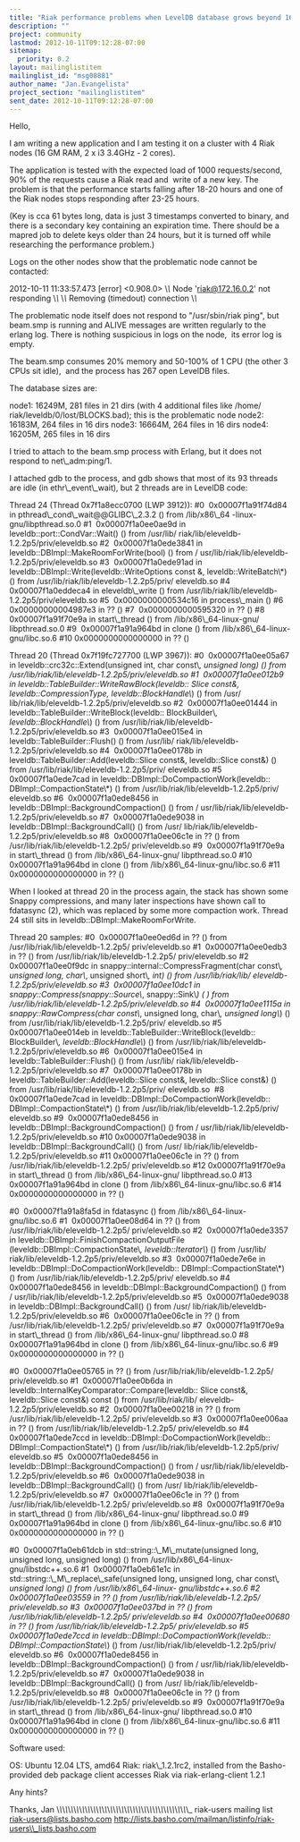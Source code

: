 ```yaml
---
title: "Riak performance problems when LevelDB database grows beyond 16GB"
description: ""
project: community
lastmod: 2012-10-11T09:12:28-07:00
sitemap:
  priority: 0.2
layout: mailinglistitem
mailinglist_id: "msg08881"
author_name: "Jan.Evangelista"
project_section: "mailinglistitem"
sent_date: 2012-10-11T09:12:28-07:00
---
```



Hello,

I am writing a new application and I am testing it on a cluster with 4 Riak
nodes (16 GM RAM, 2 x i3 3.4GHz - 2 cores).

The application is tested with the expected load of 1000 requests/second, 
90% of the requests cause a Riak read and  write of a new key. The problem
is that the performance starts falling after 18-20 hours and one of the Riak
nodes stops responding after 23-25 hours.

(Key is cca 61 bytes long, data is just 3 timestamps converted to binary, 
and there is a secondary key containing an expiration time. There should be
a mapred job to delete keys older than 24 hours, but it is turned off while
researching the performance problem.)

Logs on the other nodes show that the problematic node cannot be contacted:

2012-10-11 11:33:57.473 [error] &lt;0.908.0&gt; \\*\\* Node 'riak@172.16.0.2' not
responding \\*\\*
\\*\\* Removing (timedout) connection \\*\\*

The problematic node itself does not respond to "/usr/sbin/riak ping", but
beam.smp is running and ALIVE messages are written regularly to the erlang
log. There is nothing suspicious in logs on the node,  its error log is
empty.

The beam.smp consumes 20% memory and 50-100% of 1 CPU (the other 3 CPUs sit
idle),  and the process has 267 open LevelDB files.

The database sizes are:

node1: 16249M, 281 files in 21 dirs (with 4 additional files like /home/
riak/leveldb/0/lost/BLOCKS.bad); this is the problematic node
node2: 16183M, 264 files in 16 dirs
node3: 16664M, 264 files in 16 dirs
node4: 16205M, 265 files in 16 dirs

I tried to attach to the beam.smp process with Erlang, but it does not
respond to net\\_adm:ping/1.

I attached gdb to the process, and gdb shows that most of its 93 threads are
idle (in ethr\\_event\\_wait), but 2 threads are in LevelDB code:

Thread 24 (Thread 0x7f1a8ecc0700 (LWP 3912)):
#0  0x00007f1a91f74d84 in pthread\\_cond\\_wait@@GLIBC\\_2.3.2 () from /lib/x86\\_64
-linux-gnu/libpthread.so.0
#1  0x00007f1a0ee0ae9d in leveldb::port::CondVar::Wait() () from /usr/lib/
riak/lib/eleveldb-1.2.2p5/priv/eleveldb.so
#2  0x00007f1a0ede3841 in leveldb::DBImpl::MakeRoomForWrite(bool) () from /
usr/lib/riak/lib/eleveldb-1.2.2p5/priv/eleveldb.so
#3  0x00007f1a0ede91ad in leveldb::DBImpl::Write(leveldb::WriteOptions const
&, leveldb::WriteBatch\\*) () from /usr/lib/riak/lib/eleveldb-1.2.2p5/priv/
eleveldb.so
#4  0x00007f1a0eddeca4 in eleveldb\\_write () from /usr/lib/riak/lib/eleveldb-
1.2.2p5/priv/eleveldb.so
#5  0x0000000000534c16 in process\\_main ()
#6  0x00000000004987e3 in ?? ()
#7  0x0000000000595320 in ?? ()
#8  0x00007f1a91f70e9a in start\\_thread () from /lib/x86\\_64-linux-gnu/
libpthread.so.0
#9  0x00007f1a91a964bd in clone () from /lib/x86\\_64-linux-gnu/libc.so.6
#10 0x0000000000000000 in ?? ()

Thread 20 (Thread 0x7f19fc727700 (LWP 3967)):
#0  0x00007f1a0ee05a67 in leveldb::crc32c::Extend(unsigned int, char const\\*,
unsigned long) () from /usr/lib/riak/lib/eleveldb-1.2.2p5/priv/eleveldb.so
#1  0x00007f1a0ee012b9 in leveldb::TableBuilder::WriteRawBlock(leveldb::
Slice const&, leveldb::CompressionType, leveldb::BlockHandle\\*) () from /usr/
lib/riak/lib/eleveldb-1.2.2p5/priv/eleveldb.so
#2  0x00007f1a0ee01444 in leveldb::TableBuilder::WriteBlock(leveldb::
BlockBuilder\\*, leveldb::BlockHandle\\*) () from /usr/lib/riak/lib/eleveldb-
1.2.2p5/priv/eleveldb.so
#3  0x00007f1a0ee015e4 in leveldb::TableBuilder::Flush() () from /usr/lib/
riak/lib/eleveldb-1.2.2p5/priv/eleveldb.so
#4  0x00007f1a0ee0178b in leveldb::TableBuilder::Add(leveldb::Slice const&,
leveldb::Slice const&) () from /usr/lib/riak/lib/eleveldb-1.2.2p5/priv/
eleveldb.so
#5  0x00007f1a0ede7cad in leveldb::DBImpl::DoCompactionWork(leveldb::
DBImpl::CompactionState\\*) () from /usr/lib/riak/lib/eleveldb-1.2.2p5/priv/
eleveldb.so
#6  0x00007f1a0ede8456 in leveldb::DBImpl::BackgroundCompaction() () from /
usr/lib/riak/lib/eleveldb-1.2.2p5/priv/eleveldb.so
#7  0x00007f1a0ede9038 in leveldb::DBImpl::BackgroundCall() () from /usr/
lib/riak/lib/eleveldb-1.2.2p5/priv/eleveldb.so
#8  0x00007f1a0ee06c1e in ?? () from /usr/lib/riak/lib/eleveldb-1.2.2p5/
priv/eleveldb.so
#9  0x00007f1a91f70e9a in start\\_thread () from /lib/x86\\_64-linux-gnu/
libpthread.so.0
#10 0x00007f1a91a964bd in clone () from /lib/x86\\_64-linux-gnu/libc.so.6
#11 0x0000000000000000 in ?? ()

When I looked at thread 20 in the process again, the stack has shown some 
Snappy compressions, and many later inspections have shown call to fdatasync
(2),
which was replaced by some more compaction work. Thread 24 still sits in 
leveldb::DBImpl::MakeRoomForWrite.

Thread 20 samples:
#0  0x00007f1a0ee0ed6d in ?? () from /usr/lib/riak/lib/eleveldb-1.2.2p5/
priv/eleveldb.so
#1  0x00007f1a0ee0edb3 in ?? () from /usr/lib/riak/lib/eleveldb-1.2.2p5/
priv/eleveldb.so
#2  0x00007f1a0ee0f9dc in snappy::internal::CompressFragment(char const\\*,
unsigned long, char\\*, unsigned short\\*, int) () from /usr/lib/riak/lib/
eleveldb-1.2.2p5/priv/eleveldb.so
#3  0x00007f1a0ee10dc1 in snappy::Compress(snappy::Source\\*, snappy::Sink\\*) (
) from /usr/lib/riak/lib/eleveldb-1.2.2p5/priv/eleveldb.so
#4  0x00007f1a0ee1115a in snappy::RawCompress(char const\\*, unsigned long,
char\\*, unsigned long\\*) () from /usr/lib/riak/lib/eleveldb-1.2.2p5/priv/
eleveldb.so
#5  0x00007f1a0ee014eb in leveldb::TableBuilder::WriteBlock(leveldb::
BlockBuilder\\*, leveldb::BlockHandle\\*) () from /usr/lib/riak/lib/eleveldb-
1.2.2p5/priv/eleveldb.so
#6  0x00007f1a0ee015e4 in leveldb::TableBuilder::Flush() () from /usr/lib/
riak/lib/eleveldb-1.2.2p5/priv/eleveldb.so
#7  0x00007f1a0ee0178b in leveldb::TableBuilder::Add(leveldb::Slice const&,
leveldb::Slice const&) () from /usr/lib/riak/lib/eleveldb-1.2.2p5/priv/
eleveldb.so 
#8  0x00007f1a0ede7cad in leveldb::DBImpl::DoCompactionWork(leveldb::
DBImpl::CompactionState\\*) () from /usr/lib/riak/lib/eleveldb-1.2.2p5/priv/
eleveldb.so
#9  0x00007f1a0ede8456 in leveldb::DBImpl::BackgroundCompaction() () from /
usr/lib/riak/lib/eleveldb-1.2.2p5/priv/eleveldb.so
#10 0x00007f1a0ede9038 in leveldb::DBImpl::BackgroundCall() () from /usr/
lib/riak/lib/eleveldb-1.2.2p5/priv/eleveldb.so
#11 0x00007f1a0ee06c1e in ?? () from /usr/lib/riak/lib/eleveldb-1.2.2p5/
priv/eleveldb.so
#12 0x00007f1a91f70e9a in start\\_thread () from /lib/x86\\_64-linux-gnu/
libpthread.so.0
#13 0x00007f1a91a964bd in clone () from /lib/x86\\_64-linux-gnu/libc.so.6
#14 0x0000000000000000 in ?? ()

#0  0x00007f1a91a8fa5d in fdatasync () from /lib/x86\\_64-linux-gnu/libc.so.6
#1  0x00007f1a0ee08d64 in ?? () from /usr/lib/riak/lib/eleveldb-1.2.2p5/
priv/eleveldb.so
#2  0x00007f1a0ede3357 in leveldb::DBImpl::FinishCompactionOutputFile
(leveldb::DBImpl::CompactionState\\*, leveldb::Iterator\\*) () from /usr/lib/
riak/lib/eleveldb-1.2.2p5/priv/eleveldb.so
#3  0x00007f1a0ede7e6e in leveldb::DBImpl::DoCompactionWork(leveldb::
DBImpl::CompactionState\\*) () from /usr/lib/riak/lib/eleveldb-1.2.2p5/priv/
eleveldb.so
#4  0x00007f1a0ede8456 in leveldb::DBImpl::BackgroundCompaction() () from /
usr/lib/riak/lib/eleveldb-1.2.2p5/priv/eleveldb.so
#5  0x00007f1a0ede9038 in leveldb::DBImpl::BackgroundCall() () from /usr/
lib/riak/lib/eleveldb-1.2.2p5/priv/eleveldb.so
#6  0x00007f1a0ee06c1e in ?? () from /usr/lib/riak/lib/eleveldb-1.2.2p5/
priv/eleveldb.so
#7  0x00007f1a91f70e9a in start\\_thread () from /lib/x86\\_64-linux-gnu/
libpthread.so.0
#8  0x00007f1a91a964bd in clone () from /lib/x86\\_64-linux-gnu/libc.so.6
#9  0x0000000000000000 in ?? ()

#0  0x00007f1a0ee05765 in ?? () from /usr/lib/riak/lib/eleveldb-1.2.2p5/
priv/eleveldb.so
#1  0x00007f1a0ee0b6da in leveldb::InternalKeyComparator::Compare(leveldb::
Slice const&, leveldb::Slice const&) const () from /usr/lib/riak/lib/
eleveldb-1.2.2p5/priv/eleveldb.so
#2  0x00007f1a0ee00218 in ?? () from /usr/lib/riak/lib/eleveldb-1.2.2p5/
priv/eleveldb.so
#3  0x00007f1a0ee006aa in ?? () from /usr/lib/riak/lib/eleveldb-1.2.2p5/
priv/eleveldb.so
#4  0x00007f1a0ede7ccd in leveldb::DBImpl::DoCompactionWork(leveldb::
DBImpl::CompactionState\\*) () from /usr/lib/riak/lib/eleveldb-1.2.2p5/priv/
eleveldb.so
#5  0x00007f1a0ede8456 in leveldb::DBImpl::BackgroundCompaction() () from /
usr/lib/riak/lib/eleveldb-1.2.2p5/priv/eleveldb.so
#6  0x00007f1a0ede9038 in leveldb::DBImpl::BackgroundCall() () from /usr/
lib/riak/lib/eleveldb-1.2.2p5/priv/eleveldb.so
#7  0x00007f1a0ee06c1e in ?? () from /usr/lib/riak/lib/eleveldb-1.2.2p5/
priv/eleveldb.so
#8  0x00007f1a91f70e9a in start\\_thread () from /lib/x86\\_64-linux-gnu/
libpthread.so.0
#9  0x00007f1a91a964bd in clone () from /lib/x86\\_64-linux-gnu/libc.so.6
#10 0x0000000000000000 in ?? ()

#0  0x00007f1a0eb61dcb in std::string::\\_M\\_mutate(unsigned long, unsigned
long, unsigned long) () from /usr/lib/x86\\_64-linux-gnu/libstdc++.so.6
#1  0x00007f1a0eb61e1c in std::string::\\_M\\_replace\\_safe(unsigned long,
unsigned long, char const\\*, unsigned long) () from /usr/lib/x86\\_64-linux-
gnu/libstdc++.so.6
#2  0x00007f1a0ee03559 in ?? () from /usr/lib/riak/lib/eleveldb-1.2.2p5/
priv/eleveldb.so
#3  0x00007f1a0ee037bd in ?? () from /usr/lib/riak/lib/eleveldb-1.2.2p5/
priv/eleveldb.so
#4  0x00007f1a0ee00680 in ?? () from /usr/lib/riak/lib/eleveldb-1.2.2p5/
priv/eleveldb.so
#5  0x00007f1a0ede7ccd in leveldb::DBImpl::DoCompactionWork(leveldb::
DBImpl::CompactionState\\*) () from /usr/lib/riak/lib/eleveldb-1.2.2p5/priv/
eleveldb.so
#6  0x00007f1a0ede8456 in leveldb::DBImpl::BackgroundCompaction() () from /
usr/lib/riak/lib/eleveldb-1.2.2p5/priv/eleveldb.so
#7  0x00007f1a0ede9038 in leveldb::DBImpl::BackgroundCall() () from /usr/
lib/riak/lib/eleveldb-1.2.2p5/priv/eleveldb.so
#8  0x00007f1a0ee06c1e in ?? () from /usr/lib/riak/lib/eleveldb-1.2.2p5/
priv/eleveldb.so
#9  0x00007f1a91f70e9a in start\\_thread () from /lib/x86\\_64-linux-gnu/
libpthread.so.0
#10 0x00007f1a91a964bd in clone () from /lib/x86\\_64-linux-gnu/libc.so.6
#11 0x0000000000000000 in ?? ()

Software used:

OS: Ubuntu 12.04 LTS, amd64
Riak: riak\\_1.2.1rc2, installed from the Basho-provided deb package
client accesses Riak via riak-erlang-client 1.2.1

Any hints?

Thanks, Jan
\\_\\_\\_\\_\\_\\_\\_\\_\\_\\_\\_\\_\\_\\_\\_\\_\\_\\_\\_\\_\\_\\_\\_\\_\\_\\_\\_\\_\\_\\_\\_\\_\\_\\_\\_\\_\\_\\_\\_\\_\\_\\_\\_\\_\\_\\_\\_
riak-users mailing list
riak-users@lists.basho.com
http://lists.basho.com/mailman/listinfo/riak-users\\_lists.basho.com

